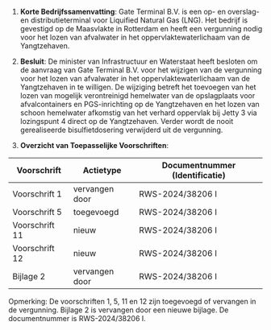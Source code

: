 1. **Korte Bedrijfssamenvatting**: Gate Terminal B.V. is een op- en overslag- en distributieterminal voor Liquified Natural Gas (LNG). Het bedrijf is gevestigd op de Maasvlakte in Rotterdam en heeft een vergunning nodig voor het lozen van afvalwater in het oppervlaktewaterlichaam van de Yangtzehaven.

2. **Besluit**: De minister van Infrastructuur en Waterstaat heeft besloten om de aanvraag van Gate Terminal B.V. voor het wijzigen van de vergunning voor het lozen van afvalwater in het oppervlaktewaterlichaam van de Yangtzehaven in te willigen. De wijziging betreft het toevoegen van het lozen van mogelijk verontreinigd hemelwater van de opslagplaats voor afvalcontainers en PGS-inrichting op de Yangtzehaven en het lozen van schoon hemelwater afkomstig van het verhard oppervlak bij Jetty 3 via lozingspunt 4 direct op de Yangtzehaven. Verder wordt de nooit gerealiseerde bisulfietdosering verwijderd uit de vergunning.

3. **Overzicht van Toepasselijke Voorschriften**:

| Voorschrift    | Actietype      | Documentnummer (Identificatie) |
| -------------- | -------------- | ------------------------------ |
| Voorschrift 1  | vervangen door | RWS-2024/38206 I               |
| Voorschrift 5  | toegevoegd     | RWS-2024/38206 I               |
| Voorschrift 11 | nieuw          | RWS-2024/38206 I               |
| Voorschrift 12 | nieuw          | RWS-2024/38206 I               |
| Bijlage 2      | vervangen door | RWS-2024/38206 I               |

Opmerking: De voorschriften 1, 5, 11 en 12 zijn toegevoegd of vervangen in de vergunning. Bijlage 2 is vervangen door een nieuwe bijlage. De documentnummer is RWS-2024/38206 I.